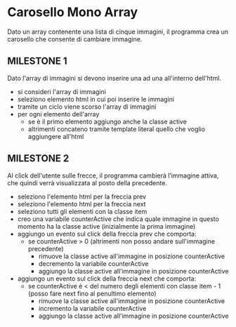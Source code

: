 # Carosello Mono Array

Dato un array contenente una lista di cinque immagini, il programma crea un carosello che consente di cambiare immagine.

## MILESTONE 1

Dato l'array di immagini si devono inserire una ad una all'interno dell'html.

- si consideri l'array di immagini
- seleziono elemento html in cui poi inserire le immagini
- tramite un ciclo viene scorso l'array di immagini
- per ogni elemento dell'array
  - se è il primo elemento aggiungo anche la classe active
  - altrimenti concateno tramite template literal quello che voglio aggiungere all'html

## MILESTONE 2

Al click dell'utente sulle frecce, il programma cambierà l’immagine attiva, che quindi verrà visualizzata al posto della precedente.

- seleziono l'elemento html per la freccia prev
- seleziono l'elemento html per la freccia next
- seleziono tutti gli elementi con la classe item
- creo una variabile counterActive che indica quale immagine in questo momento ha la classe active (inizialmente la prima immagine)
- aggiungo un evento sul click della freccia prev che comporta:
  - se counterActive > 0 (altrimenti non posso andare sull'immagine precedente)
    - rimuove la classe active all'immagine in posizione counterActive
    - decremento la variabile counterActive
    - aggiungo la classe active all'immagine in posizione counterActive
- aggiungo un evento sul click della freccia next che comporta:
  - se counterActive è < del numero degli elementi con classe item - 1 (posso fare next fino al penultimo elemento)
    - rimuove la classe active all'immagine in posizione counterActive
    - incremento la variabile counterActive
    - aggiungo la classe active all'immagine in posizione counterActive
